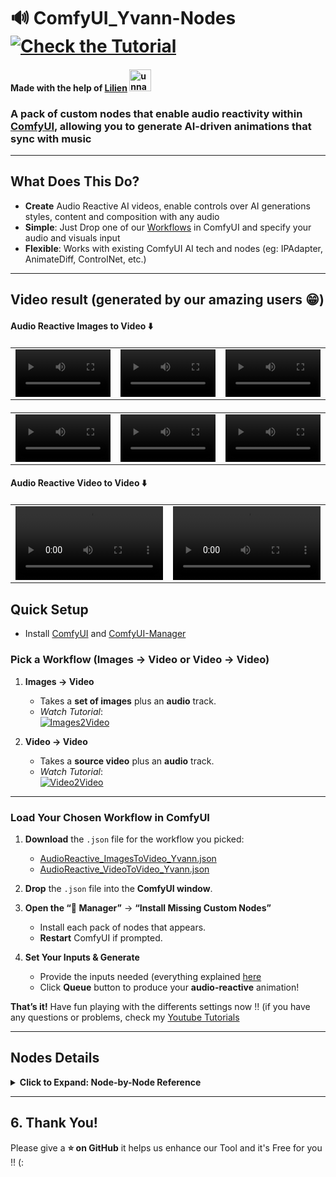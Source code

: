 # 🔊 ComfyUI_Yvann-Nodes [![Check the Tutorial](https://img.shields.io/badge/Workflows_Tutorial-white?style=for-the-badge&logo=youtube&logoColor=FF0000)](https://www.youtube.com/channel/yvann_ba)

#### Made with the help of [Lilien](https://x.com/Lilien_RIG) <a href="https://x.com/Lilien_RIG"><img src="https://github.com/user-attachments/assets/26a483b9-cfe6-4666-af0d-52d40ee65dcf" alt="unnamed" width="35"></a>

### **A pack of custom nodes that enable audio reactivity within [ComfyUI](https://github.com/comfyanonymous/ComfyUI), allowing you to generate AI-driven animations that sync with music**

---

## What Does This Do?

- **Create** Audio Reactive AI videos, enable controls over AI generations styles, content and composition with any audio
- **Simple**: Just Drop one of our [Workflows](/WORKFLOW_AUDIO_REACTIVE) in ComfyUI and specify your audio and visuals input
- **Flexible**: Works with existing ComfyUI AI tech and nodes (eg: IPAdapter, AnimateDiff, ControlNet, etc.)

---

## Video result (generated by our amazing users 😁)


#### Audio Reactive Images to Video ⬇️
<table border="0" style="width: 100%; text-align: left; margin-top: 20px;">
  <tr>
      <td>
          <video src="https://github.com/user-attachments/assets/615394cd-c829-4ee0-94de-1ffd20d35b9d" width="100%" controls autoplay loop></video>
     </td>
     <td>
          <video src="https://github.com/user-attachments/assets/d9a630d5-cd13-4cf4-a1da-282e6078cd49" width="100%" controls autoplay loop></video>
     </td>
      <td>
          <video src="https://github.com/user-attachments/assets/cd6af84d-db51-47cc-897d-c880271f2971" width="100%" controls autoplay loop></video>
     </td>
  </tr>
</table>

<table border="0" style="width: 100%; text-align: left; margin-top: 20px;">
  <tr>
      <td>
          <video src="https://github.com/user-attachments/assets/f4b64874-5ca9-49ea-8d2c-40b377a5b5bd" width="100%" controls autoplay loop></video>
     </td>
     <td>
          <video src="https://github.com/user-attachments/assets/8e75df33-6426-4d6e-98d1-f8288cc87b74" width="100%" controls autoplay loop></video>
     </td>
      <td>
          <video src="https://github.com/user-attachments/assets/9d179485-011d-4de2-a4fb-d8489f20a2cf" width="100%" controls autoplay loop></video>
     </td>
  </tr>
</table>



#### Audio Reactive Video to Video ⬇️
<table border="0" style="width: 100%; text-align: left; margin-top: 20px;">
  <tr>
      <td>
          <video src="https://github.com/user-attachments/assets/c0450100-a61f-4707-9e14-0d4ca563a2b1" width="100%" controls autoplay loop></video>
     </td>
      <td>
          <video src="https://github.com/user-attachments/assets/c0fa2ca0-6c0f-4687-b1c9-fe531278c58e" width="100%" controls autoplay loop></video>
     </td>
  </tr>
</table>


## Quick Setup

- Install [ComfyUI](https://github.com/comfyanonymous/ComfyUI) and [ComfyUI-Manager](https://github.com/ltdrdata/ComfyUI-Manager)

### Pick a Workflow (Images → Video or Video → Video)

1. **Images → Video**  
   - Takes a **set of images** plus an **audio** track.  
   - *Watch Tutorial*:  
     [![Images2Video](https://img.youtube.com/vi/O2s6NseXlMc/maxresdefault.jpg)](https://www.youtube.com/watch?v=O2s6NseXlMc)  

2. **Video → Video**  
   - Takes a **source video** plus an **audio** track.  
   - *Watch Tutorial*:  
     [![Video2Video](https://img.youtube.com/vi/BiQHWKP3q0c/maxresdefault.jpg)](https://www.youtube.com/watch?v=BiQHWKP3q0c)  

---

### Load Your Chosen Workflow in ComfyUI

1. **Download** the `.json` file for the workflow you picked:  
   - [AudioReactive_ImagesToVideo_Yvann.json](WORKFLOW_AUDIO_REACTIVE/AudioReactive_ImagesToVideo_Yvann.json)  
   - [AudioReactive_VideoToVideo_Yvann.json](WORKFLOW_AUDIO_REACTIVE/AudioReactive_VideoToVideo_Yvann.json)

2. **Drop** the `.json` file into the **ComfyUI window**.  

3. **Open the “🧩 Manager”** → **“Install Missing Custom Nodes”**  
   - Install each pack of nodes that appears.  
   - **Restart** ComfyUI if prompted.

4. **Set Your Inputs & Generate**  
   - Provide the inputs needed (everything explained [here](https://www.youtube.com/@yvann_ba)
   - Click **Queue** button to produce your **audio-reactive** animation!

**That’s it!** Have fun playing with the differents settings now !!
(if you have any questions or problems, check my [Youtube Tutorials](https://www.youtube.com/@yvann_ba)

---

## Nodes Details

<details>
  <summary><strong>Click to Expand: Node-by-Node Reference</strong></summary>

### Audio Analysis 🔍
Analyzes audio to generate reactive weights for each frame.  
<details>
  <summary><em>Node Parameters</em></summary>

- **audio_sep_model**: Model from "Load Audio Separation Model"  
- **audio**: Input audio file  
- **batch_size**: Frames to associate with audio weights  
- **fps**: Frame rate for the analysis  

**Parameters**:  
- **analysis_mode**: e.g., Drums Only, Vocals, Full Audio  
- **threshold**: Minimum weight pass-through  
- **multiply**: Amplification factor  

**Outputs**:
- **graph_audio** (image preview),  
- **processed_audio**, **original_audio**,  
- **audio_weights** (list of values).

</details>

---

### Load Audio Separation Model 🎧
Loads or downloads an audio separation model (e.g., HybridDemucs, OpenUnmix).  
<details>
  <summary><em>Node Parameters</em></summary>

- **model**: Choose between HybridDemucs / OpenUnmix.  
- **Outputs**: **audio_sep_model** (connect to Audio Analysis or Remixer).

</details>

---

### Audio Peaks Detection 📈
Identifies peaks in the audio weights to trigger transitions or events.  
<details>
  <summary><em>Node Parameters</em></summary>

- **peaks_threshold**: Sensitivity.  
- **min_peaks_distance**: Minimum gap in frames between peaks.  
- **Outputs**: Binary peak list, alternate list, peak indices/count, graph.

</details>

---

### Audio IP Adapter Transitions 🔄
Manages transitions between images based on peaks. Great for stable or style transitions.  
<details>
  <summary><em>Node Parameters</em></summary>

- **images**: Batch of images.  
- **peaks_weights**: From “Audio Peaks Detection”.  
- **blend_mode**, **transitions_length**, **min_IPA_weight**, etc.

</details>

---

### Audio Prompt Schedule 📝
Links text prompts to peak indices.  
<details>
  <summary><em>Node Parameters</em></summary>

- **peaks_index**: Indices from peaks detection.  
- **prompts**: multiline string.  
- **Outputs**: mapped schedule string.

</details>

---

### Audio Remixer 🎛️
Adjusts volume levels (drums, vocals, bass, others) in a track.  
<details>
  <summary><em>Node Parameters</em></summary>

- **drums_volume**, **vocals_volume**, **bass_volume**, **others_volume**  
- **Outputs**: single merged audio track.

</details>

---

### Repeat Image To Count 🔁
Repeats a set of images N times.  
<details>
  <summary><em>Node Parameters</em></summary>

- **mask**: Mask input.  
- **Outputs**: Repeated images.

</details>

---

### Invert Floats 🔄
Flips sign of float values.  
<details>
  <summary><em>Node Parameters</em></summary>

- **floats**: list of floats.  
- **Outputs**: inverted list.

</details>

---

### Floats Visualizer 📈
Plots float values as a graph.  
<details>
  <summary><em>Node Parameters</em></summary>

- **floats** (and optional second/third).  
- **Outputs**: visual graph image.

</details>

---

### Mask To Float 🎭
Converts a mask into a single float value.  
<details>
  <summary><em>Node Parameters</em></summary>

- **mask**: input.  
- **Outputs**: float.

</details>

---

### Floats To Weights Strategy 🏋️
Transforms float lists into an IPAdapter “weight strategy.”  
<details>
  <summary><em>Node Parameters</em></summary>

- **floats**: list of floats.  
- **Outputs**: dictionary with strategy info.

</details>

</details>

---

## 6. Thank You!

Please give a **⭐ on GitHub** it helps us enhance our Tool and it's Free for you !! (:  
